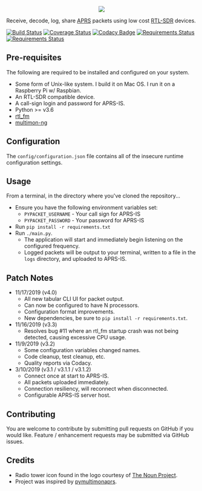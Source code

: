 <p align="center"><img src="https://i.imgur.com/MZYHAFG.png" /></p>

Receive, decode, log, share [APRS](http://www.aprs.org/) packets using low cost [RTL-SDR](http://osmocom.org/projects/sdr/wiki/rtl-sdr) devices.

[![Build Status](https://travis-ci.org/cceremuga/pypacket.svg?branch=master)](https://travis-ci.org/cceremuga/pypacket) [![Coverage Status](https://coveralls.io/repos/github/cceremuga/pypacket/badge.svg?branch=master)](https://coveralls.io/github/cceremuga/pypacket?branch=master) [![Codacy Badge](https://api.codacy.com/project/badge/Grade/55cfa693d652488e994b6782fed2eccc)](https://www.codacy.com/manual/cceremuga_3/pypacket?utm_source=github.com&amp;utm_medium=referral&amp;utm_content=cceremuga/pypacket&amp;utm_campaign=Badge_Grade) [![Requirements Status](https://pyup.io/repos/github/cceremuga/pypacket/shield.svg)](https://pyup.io/account/repos/github/cceremuga/pypacket/) [![Requirements Status](https://pyup.io/repos/github/cceremuga/pypacket/python-3-shield.svg)](https://pyup.io/account/repos/github/cceremuga/pypacket/) 

## Pre-requisites

The following are required to be installed and configured on your system.

* Some form of Unix-like system. I build it on Mac OS. I run it on a Raspberry Pi w/ Raspbian.
* An RTL-SDR compatible device.
* A call-sign login and password for APRS-IS.
* Python >= v3.6
* [rtl_fm](http://osmocom.org/projects/sdr/wiki/rtl-sdr)
* [multimon-ng](https://github.com/EliasOenal/multimon-ng)

## Configuration

The `config/configuration.json` file contains all of the insecure runtime configuration settings.

## Usage

From a terminal, in the directory where you've cloned the repository...

* Ensure you have the following environment variables set:
    * `PYPACKET_USERNAME` - Your call sign for APRS-IS
    * `PYPACKET_PASSWORD` - Your password for APRS-IS
* Run `pip install -r requirements.txt`
* Run `./main.py`.
    * The application will start and immediately begin listening on the configured frequency.
    * Logged packets will be output to your terminal, written to a file in the `logs` directory, and uploaded to APRS-IS.

## Patch Notes

* 11/17/2019 (v4.0)
    * All new tabular CLI UI for packet output.
    * Can now be configured to have N processors.
    * Configuration format improvements.
    * New dependencies, be sure to `pip install -r requirements.txt`.
* 11/16/2019 (v3.3)
    * Resolves bug #11 where an rtl_fm startup crash was not being detected, causing excessive CPU usage.
* 11/9/2019 (v3.2)
    * Some configuration variables changed names.
    * Code cleanup, test cleanup, etc.
    * Quality reports via Codacy.
* 3/10/2019 (v3.1 / v3.1.1 / v3.1.2)
    * Connect once at start to APRS-IS.
    * All packets uploaded immediately.
    * Connection resiliency, will reconnect when disconnected.
    * Configurable APRS-IS server host.

## Contributing

You are welcome to contribute by submitting pull requests on GitHub if you would like. Feature / enhancement requests may be submitted via GitHub issues.

## Credits

* Radio tower icon found in the logo courtesy of [The Noun Project](https://thenounproject.com/search/?q=radio%20tower&i=749293).
* Project was inspired by [pymultimonaprs](https://github.com/asdil12/pymultimonaprs).
